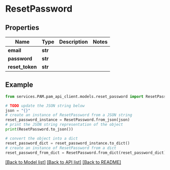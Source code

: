 # ResetPassword


## Properties

Name | Type | Description | Notes
------------ | ------------- | ------------- | -------------
**email** | **str** |  | 
**password** | **str** |  | 
**reset_token** | **str** |  | 

## Example

```python
from services.PAM.pam_api_client.models.reset_password import ResetPassword

# TODO update the JSON string below
json = "{}"
# create an instance of ResetPassword from a JSON string
reset_password_instance = ResetPassword.from_json(json)
# print the JSON string representation of the object
print(ResetPassword.to_json())

# convert the object into a dict
reset_password_dict = reset_password_instance.to_dict()
# create an instance of ResetPassword from a dict
reset_password_from_dict = ResetPassword.from_dict(reset_password_dict)
```
[[Back to Model list]](../README.md#documentation-for-models) [[Back to API list]](../README.md#documentation-for-api-endpoints) [[Back to README]](../README.md)


